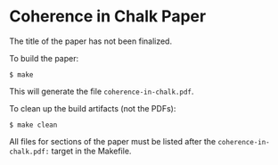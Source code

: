 # Coherence in Chalk Paper

The title of the paper has not been finalized.

To build the paper:

```
$ make
```

This will generate the file `coherence-in-chalk.pdf`.

To clean up the build artifacts (not the PDFs):

```
$ make clean
```

All files for sections of the paper must be listed after the
`coherence-in-chalk.pdf:` target in the Makefile.
